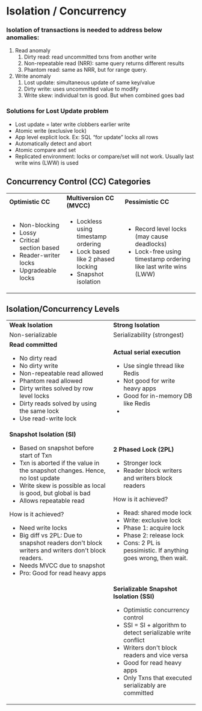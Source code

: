 

# Isolation / Concurrency


### Isolation of transactions is needed to address below anomalies:



1. Read anomaly
    1. Dirty read: read uncommitted txns from another write
    2. Non-repeatable read (NRR): same query returns different results
    3. Phantom read: same as NRR, but for range query.
2. Write anomaly
    1. Lost update: simultaneous update of same key/value
    2. Dirty write: uses uncommitted value to modify
    3. Write skew: individual txn is good. But when combined goes bad


### Solutions for Lost Update problem



* Lost update = later write clobbers earlier write
* Atomic write (exclusive lock)
* App level explicit lock. Ex: SQL “for update” locks all rows
* Automatically detect and abort
* Atomic compare and set
* Replicated environment: locks or compare/set will not work. Usually last write wins (LWW) is used


## Concurrency Control (CC) Categories


<table>
  <tr>
   <td><strong>Optimistic CC</strong>
   </td>
   <td><strong>Multiversion CC (MVCC)</strong>
   </td>
   <td><strong>Pessimistic CC</strong>
   </td>
  </tr>
  <tr>
   <td>
<ul>

<li>Non-blocking

<li>Lossy

<li>Critical section based

<li>Reader-writer locks

<li>Upgradeable locks
</li>
</ul>
   </td>
   <td>
<ul>

<li>Lockless using timestamp ordering

<li>Lock based like 2 phased locking

<li>Snapshot isolation
</li>
</ul>
   </td>
   <td>
<ul>

<li>Record level locks (may cause deadlocks)

<li>Lock-free using timestamp ordering like last write wins (LWW)
</li>
</ul>
   </td>
  </tr>
</table>



## Isolation/Concurrency Levels


<table>
  <tr>
   <td><strong>Weak Isolation</strong>
   </td>
   <td><strong>Strong Isolation</strong>
   </td>
  </tr>
  <tr>
   <td>Non-serializable
   </td>
   <td>Serializability (strongest)
   </td>
  </tr>
  <tr>
   <td><strong>Read committed</strong>
<ul>

<li>No dirty read

<li>No dirty write

<li>Non-repeatable read allowed

<li>Phantom read allowed

<li>Dirty writes solved by row level locks

<li>Dirty reads solved by using the same lock

<li>Use read-write lock
</li>
</ul>
   </td>
   <td><strong>Actual serial execution</strong>
<ul>

<li>Use single thread like Redis

<li>Not good for write heavy apps

<li>Good for in-memory DB like Redis

<li>
</li>
</ul>
   </td>
  </tr>
  <tr>
   <td><strong>Snapshot Isolation (SI)</strong>
<ul>

<li>Based on snapshot before start of Txn

<li>Txn is aborted if the value in the snapshot changes. Hence, no lost update

<li>Write skew is possible as local is good, but global is bad

<li>Allows repeatable read
</li>
</ul>

<p>
How is it achieved?
<ul>

<li>Need write locks

<li>Big diff vs 2PL: Due to snapshot readers don't block writers and writers don't block readers. 

<li>Needs MVCC due to snapshot

<li>Pro: Good for read heavy apps
</li>
</ul>

   </td>
   <td><strong>2 Phased Lock (2PL)</strong>
<ul>

<li>Stronger lock

<li>Reader block writers and writers block readers
</li>
</ul>
<p>
How is it achieved?
<ul>

<li>Read: shared mode lock

<li>Write: exclusive lock

<li>Phase 1: acquire lock

<li>Phase 2: release lock

<li>Cons: 2 PL is pessimistic. If anything goes wrong, then wait.
</li>
</ul>

   </td>
  </tr>
  <tr>
   <td>
   </td>
   <td><strong>Serializable Snapshot Isolation (SSI)</strong>
<ul>

<li>Optimistic concurrency control

<li>SSI = SI + algorithm to detect serializable write conflict

<li>Writers don't block readers and vice versa

<li>Good for read heavy apps

<li>Only Txns that executed serializably are committed
</li>
</ul>
   </td>
  </tr>
</table>

